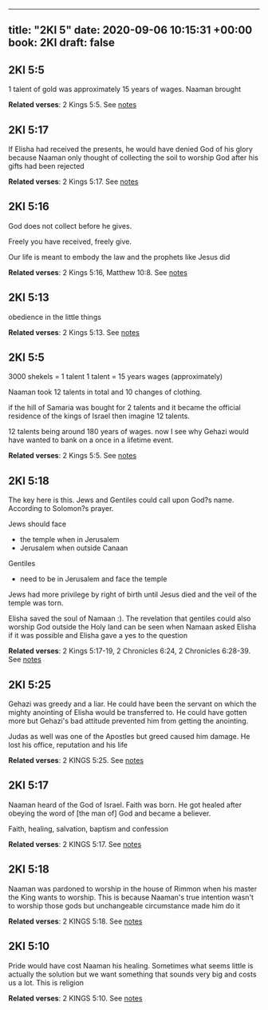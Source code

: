 
---
title: "2KI 5"
date: 2020-09-06 10:15:31 +00:00
book: 2KI
draft: false
---

## 2KI 5:5

1 talent of gold was approximately 15 years of wages. Naaman brought

**Related verses**: 2 Kings 5:5. See [notes](https://my.bible.com/notes/3512572997037450109)


## 2KI 5:17

If Elisha had received the presents, he would have denied God of his glory because Naaman only thought of collecting the soil to worship God after his gifts had been rejected

**Related verses**: 2 Kings 5:17. See [notes](https://my.bible.com/notes/3506645502337475330)


## 2KI 5:16

God does not collect before he gives.

Freely you have received, freely give.

Our life is meant to embody the law and the prophets like Jesus did

**Related verses**: 2 Kings 5:16, Matthew 10:8. See [notes](https://my.bible.com/notes/3506643824842367738)


## 2KI 5:13

obedience in the little things

**Related verses**: 2 Kings 5:13. See [notes](https://my.bible.com/notes/3506640893829178084)


## 2KI 5:5

3000 shekels = 1 talent
1 talent = 15 years wages (approximately)

Naaman took 12 talents in total and 10 changes of clothing.

if the hill of Samaria was bought for 2 talents and it became the official residence of the kings of Israel then imagine 12 talents.

12 talents being around 180 years of wages. now I see why Gehazi would have wanted to bank on a once in a lifetime event.

**Related verses**: 2 Kings 5:5. See [notes](https://my.bible.com/notes/3504522532349534972)


## 2KI 5:18

The key here is this. Jews and Gentiles could call upon God?s name. According to Solomon?s prayer.

Jews should face 
* the temple when in Jerusalem
* Jerusalem when outside Canaan

Gentiles
* need to be in Jerusalem and face the temple

Jews had more privilege by right of birth until Jesus died and the veil of the temple was torn.

Elisha saved the soul of Namaan :). The revelation that gentiles could also worship God outside the Holy land can be seen when Namaan asked Elisha if it was possible and Elisha gave a yes to the question

**Related verses**: 2 Kings 5:17-19, 2 Chronicles 6:24, 2 Chronicles 6:28-39. See [notes](https://my.bible.com/notes/3455202823540302414)


## 2KI 5:25

Gehazi was greedy and a liar. He could have been the servant on which the mighty anointing of Elisha would be transferred to. He could have gotten more but Gehazi's bad attitude prevented him from getting the anointing.

Judas as well was one of the Apostles but greed caused him damage. He lost his office, reputation and his life

**Related verses**: 2 KINGS 5:25. See [notes](https://my.bible.com/notes/2663071340827501020)


## 2KI 5:17

Naaman heard of the God of Israel. Faith was born. He got healed after obeying the word of [the man of] God and became a believer. 

Faith, healing, salvation, baptism and confession

**Related verses**: 2 KINGS 5:17. See [notes](https://my.bible.com/notes/2663069632495870413)


## 2KI 5:18

Naaman was pardoned to worship in the house of Rimmon when his master the King wants to worship. This is because Naaman's true intention wasn't to worship those gods but unchangeable circumstance made him do it

**Related verses**: 2 KINGS 5:18. See [notes](https://my.bible.com/notes/2663068418723013059)


## 2KI 5:10

Pride would have cost Naaman his healing. Sometimes what seems little is actually the solution but we want something that sounds very big and costs us a lot. This is religion

**Related verses**: 2 KINGS 5:10. See [notes](https://my.bible.com/notes/2660910340858700413)

